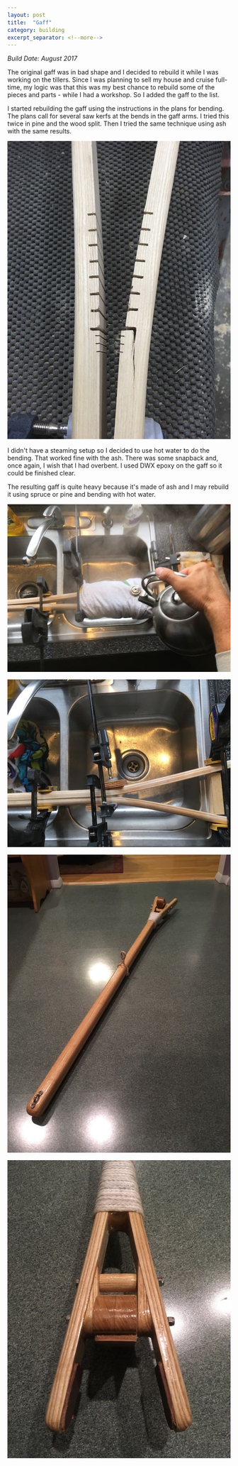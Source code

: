 ```yaml
---
layout: post
title:  "Gaff"
category: building
excerpt_separator: <!--more-->
---
```


*Build Date: August 2017*

The original gaff was in bad shape and I decided to rebuild it while I was working on the tillers. Since I was planning to sell my house and cruise full-time, my logic was that this was my best chance to rebuild some of the pieces and parts - while I had a workshop. So I added the gaff to the list.

<!--more-->

I started rebuilding the gaff using the instructions in the plans for bending. The plans call for several saw kerfs at the bends in the gaff arms. I tried this twice in pine and the wood split. Then I tried the same technique using ash with the same results.

![Broken Gaff](/assets/images/brokengaff.jpg)

I didn't have a steaming setup so I decided to use hot water to do the bending. That worked fine with the ash. There was some snapback and, once again, I wish that I had overbent. I used DWX epoxy on the gaff so it could be finished clear.

The resulting gaff is quite heavy because it's made of ash and I may rebuild it using spruce or pine and bending with hot water.

![Steaming Gaff](/assets/images/steaminggaff.jpg)

![Bent Gaff](/assets/images/bentgaff.jpg)

![Gaff](/assets/images/gaff.jpg)

![Gaff Detail](/assets/images/gaffdetail.jpg)
